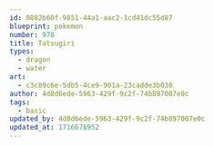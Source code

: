 ```yaml
---
id: 0882b60f-9851-44a1-aac2-1cd41dc55d87
blueprint: pokemon
number: 978
title: Tatsugiri
types:
  - dragon
  - water
art:
  - c3c89c6e-5db5-4ce9-901a-23cadde3b030
author: 4d8d6ede-5963-429f-9c2f-74b897007e0c
tags:
  - basic
updated_by: 4d8d6ede-5963-429f-9c2f-74b897007e0c
updated_at: 1716676952
---
```

